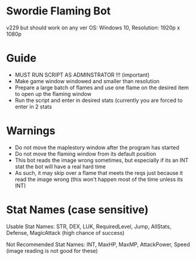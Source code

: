 # Swordie Flaming Bot
v229 but should work on any ver
OS: Windows 10, Resolution: 1920p x 1080p

# Guide
- MUST RUN SCRIPT AS ADMINSTRATOR !!! (important)
- Make game window windowed and smaller than resolution
- Prepare a large batch of flames and use one flame on the desired item to open up the flaming window
- Run the script and enter in desired stats (currently you are forced to enter in 2 stats

# Warnings
- Do not move the maplestory window after the program has started
- Do not move the flaming window from its default position
- This bot reads the image wrong sometimes, but especially if its an INT stat the bot will have a real hard time
- As such, it may skip over a flame that meets the reqs just because it read the image wrong (this won't happen most of the time unless its INT)

# Stat Names (case sensitive)
Usable Stat Names: STR, DEX, LUK, RequiredLevel, Jump, AllStats, Defense, MagicAttack
(high chance of success)

Not Recommended Stat Names: INT, MaxHP, MaxMP, AttackPower, Speed
(image reading is not good for these)




